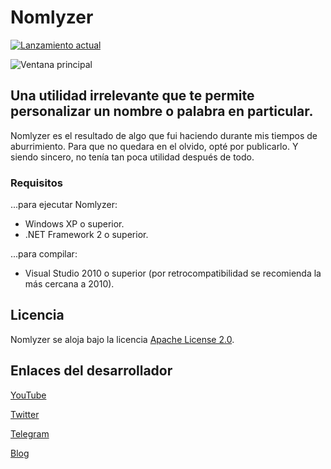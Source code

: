 # Nomlyzer
[![Lanzamiento actual](https://img.shields.io/github/v/release/elstef41/nomlyzer?include_prereleases)](https://github.com/elstef41/nomlyzer/releases)

![Ventana principal](https://user-images.githubusercontent.com/19848495/163756808-d1f6d3c7-f92d-4ae4-b4b9-fb09949e20f8.png)

## Una utilidad irrelevante que te permite personalizar un nombre o palabra en particular.
Nomlyzer es el resultado de algo que fui haciendo durante mis tiempos de aburrimiento. Para que no quedara en el olvido, opté por publicarlo. Y siendo sincero, no tenía tan poca utilidad después de todo. 

### Requisitos
...para ejecutar Nomlyzer:
* Windows XP o superior.
* .NET Framework 2 o superior.

...para compilar:
* Visual Studio 2010 o superior (por retrocompatibilidad se recomienda la más cercana a 2010).

## Licencia
Nomlyzer se aloja bajo la licencia [Apache License 2.0](https://www.apache.org/licenses/LICENSE-2.0.html).

## Enlaces del desarrollador
[YouTube](https://www.youtube.com/user/elstef41)

[Twitter](https://twitter.com/elstef41)

[Telegram](https://t.me/elstef41)

[Blog](https://elstef41.com)
